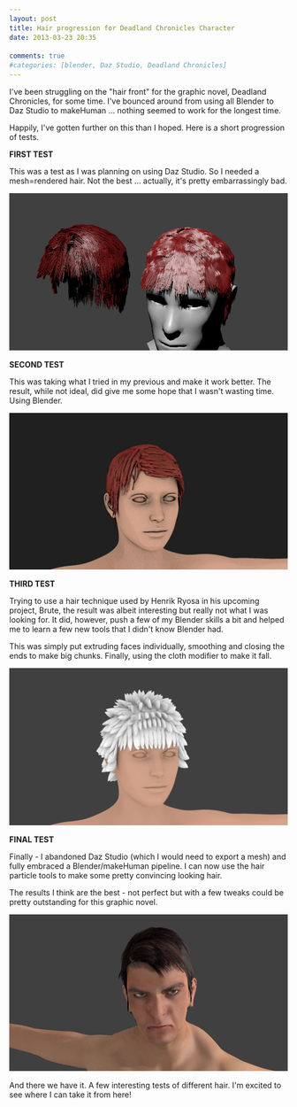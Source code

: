 ```yaml
---
layout: post
title: Hair progression for Deadland Chronicles Character
date: 2013-03-23 20:35

comments: true
#categories: [blender, Daz Studio, Deadland Chronicles]
---
```

I've been struggling on the "hair front" for the graphic novel, Deadland Chronicles, for some time. I've bounced around from using all Blender to Daz Studio to makeHuman ... nothing seemed to work for the longest time.

Happily, I've gotten further on this than I hoped. Here is a short progression of tests.

<strong>FIRST TEST</strong>

This was a test as I was planning on using Daz Studio. So I needed a mesh=rendered hair. Not the best ... actually, it's pretty embarrassingly bad.

<img alt="hairtest" src="/assets/hair-progression/hairtest.png"/>

<strong>SECOND TEST</strong>

This was taking what I tried in my previous and make it work better. The result, while not ideal, did give me some hope that I wasn't wasting time. Using Blender.

<img alt="hair_test_v2" src="/assets/hair-progression/hair_test_v2.jpg" />

<strong>THIRD TEST</strong>

Trying to use a hair technique used by Henrik Ryosa in his upcoming project, Brute, the result was albeit interesting but really not what I was looking for. It did, however, push a few of my Blender skills a bit and helped me to learn a few new tools that I didn't know Blender had.

This was simply put extruding faces individually, smoothing and closing the ends to make big chunks. Finally, using the cloth modifier to make it fall.

<img alt="henrikstylehair" src="/assets/hair-progression/henrikstylehair.png" />

<strong>FINAL TEST</strong>

Finally - I abandoned Daz Studio (which I would need to export a mesh) and fully embraced a Blender/makeHuman pipeline. I can now use the hair particle tools to make some pretty convincing looking hair.

The results I think are the best - not perfect but with a few tweaks could be pretty outstanding for this graphic novel.

<img alt="newhairtest" src="/assets/hair-progression/newhairtest.png" />

And there we have it. A few interesting tests of different hair. I'm excited to see where I can take it from here!
